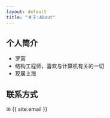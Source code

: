 ```yaml
---
layout: default
title: "关于:About"
---
```


## 个人简介

* 罗寅
* 结构工程师，喜欢与计算机有关的一切
* 现居上海 

## 联系方式

&#9993; {{ site.email }} 

